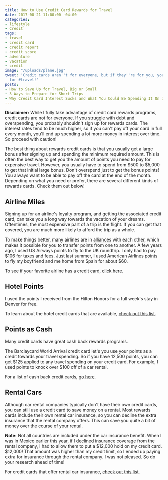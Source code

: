 ```yaml
---
title: How to Use Credit Card Rewards for Travel
date: 2017-08-21 11:00:00 -04:00
categories:
- lifestyle
- Credit
tags:
- travel
- credit card
- credit report
- credit score
- adventure
- vacation
- credit
image: "/uploads/plane.jpg"
tweet: 'Credit cards aren''t for everyone, but if they''re for you, you can use them
  for #travel!'
posts:
- How to Save Up for Travel, Big or Small
- 3 Ways to Prepare for Short Trips
- Why Credit Card Interest Sucks and What You Could Be Spending It On Instead
---
```


**Disclaimer:** While I fully take advantage of credit card rewards programs, credit cards are not for everyone. If you struggle with debt and overspending, you probably shouldn't sign up for rewards cards. The interest rates tend to be much higher, so if you can't pay off your card in full every month, you'll end up spending a lot more money in interest over time. So proceed with caution!

The best thing about rewards credit cards is that you usually get a large bonus after signing up and spending the minimum required amount. This is often the best way to get you the amount of points you need to pay for expensive travel. However, you usually have to spend from $500 to $5,000 to get that initial large bonus. Don't overspend just to get the bonus points! You always want to be able to pay off the card at the end of the month. Depending on what you need or prefer, there are several different kinds of rewards cards. Check them out below!

## Airline Miles

Signing up for an airline's loyalty program, and getting the associated credit card, can take you a long way towards the vacation of your dreams. Oftentimes, the most expensive part of a trip is the flight. If you can get that covered, you are much more likely to afford the trip as a whole.

To make things better, many airlines are in [alliances](http://www.latimes.com/travel/la-tr-alliances-20160926-snap-story.html) with each other, which makes it possible for you to transfer points from one to another. A few years ago, I used US Airways points to fly to the UK roundtrip. I only had to pay $106 for taxes and fees. Just last summer, I used American Airlines points to fly my boyfriend and me home from Spain for about $60.

To see if your favorite airline has a credit card, [click here](https://www.nerdwallet.com/blog/top-credit-cards/nerdwallets-best-airline-credit-cards/).

## Hotel Points

I used the points I received from the Hilton Honors for a full week's stay in Denver for free.

To learn about the hotel credit cards that are available, [check out this list](https://thepointsguy.com/guide/best-hotel-credit-cards/).

## Points as Cash

Many credit cards have great cash back rewards programs.

The Barclaycard World Arrival credit card let's you use your points as a credit towards your travel spending. So if you have 12,500 points, you can get $125 applied to any travel spending on your credit card. For example, I used points to knock over $100 off of a car rental.

For a list of cash back credit cards, [go here](https://www.creditkarma.com/credit-cards/cash-back-cards).

## Rental Cars

Although car rental companies typically don't have their own credit cards, you can still use a credit card to save money on a rental. Most rewards cards include their own rental car insurance, so you can decline the extra insurance that the rental company offers. This can save you quite a bit of money over the course of your rental.

**Note:** Not all countries are included under the car insurance benefit. When I was in Mexico earlier this year, if I declined insurance coverage from the rental company, I had to allow them to put a $12,000 hold on my credit card. $12,000! That amount was higher than my credit limit, so I ended up paying extra for insurance through the rental company. I was not pleased. So do your research ahead of time!

For credit cards that offer rental car insurance, [check out this list](https://www.nerdwallet.com/blog/credit-card-benefits/rental-car-insurance/).